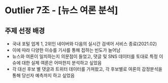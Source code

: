# Outlier 7조 - [뉴스 여론 분석]

## 주제 선정 배경
- 국내 포털 업계 1, 2위인 네이버와 다음의 실시간 검색어 서비스 종료(2021.02)
- 이에 따라 다양한 이슈를 기사를 통해 접하는 빈도가 늘어남
- 뉴스와 여론이 일치하는지 의문점이 들었고, 댓글 및 SNS 데이터를 토대로 특정 이슈에 대한 실제 여론은 어떠한지 분석하고 싶었음
- 각 대선 후보 별 댓글과 트위터 데이터를 가져왔고, 각 후보별로 여론의 감정분석을 통해 당선자 예측까지 하고 싶었음


